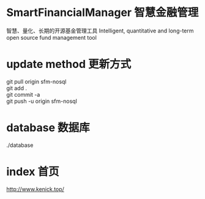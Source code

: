 # SmartFinancialManager 智慧金融管理


智慧、量化、长期的开源基金管理工具
Intelligent, quantitative and long-term open source fund management tool

# update method 更新方式
git pull origin sfm-nosql  
git add .  
git commit -a  
git push -u origin sfm-nosql

# database 数据库
./database

# index 首页
http://www.kenick.top/
